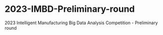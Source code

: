 # 2023-IMBD-Preliminary-round
2023 Intelligent Manufacturing Big Data Analysis Competition - Preliminary round
